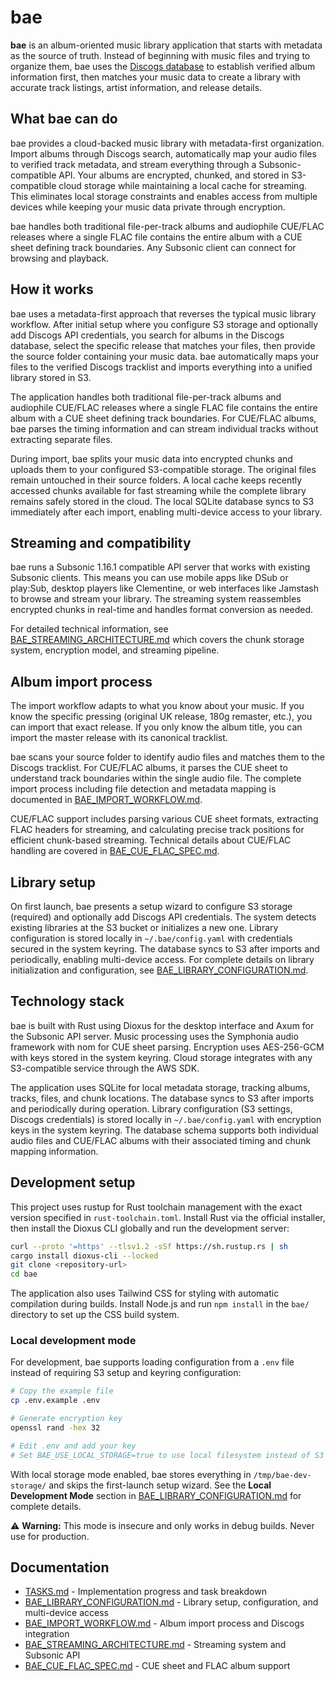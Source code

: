 # bae

**bae** is an album-oriented music library application that starts with metadata as the source of truth. Instead of beginning with music files and trying to organize them, bae uses the [Discogs database](https://www.discogs.com/developers) to establish verified album information first, then matches your music data to create a library with accurate track listings, artist information, and release details.

## What bae can do

bae provides a cloud-backed music library with metadata-first organization. Import albums through Discogs search, automatically map your audio files to verified track metadata, and stream everything through a Subsonic-compatible API. Your albums are encrypted, chunked, and stored in S3-compatible cloud storage while maintaining a local cache for streaming. This eliminates local storage constraints and enables access from multiple devices while keeping your music data private through encryption.

bae handles both traditional file-per-track albums and audiophile CUE/FLAC releases where a single FLAC file contains the entire album with a CUE sheet defining track boundaries. Any Subsonic client can connect for browsing and playback.

## How it works

bae uses a metadata-first approach that reverses the typical music library workflow. After initial setup where you configure S3 storage and optionally add Discogs API credentials, you search for albums in the Discogs database, select the specific release that matches your files, then provide the source folder containing your music data. bae automatically maps your files to the verified Discogs tracklist and imports everything into a unified library stored in S3.

The application handles both traditional file-per-track albums and audiophile CUE/FLAC releases where a single FLAC file contains the entire album with a CUE sheet defining track boundaries. For CUE/FLAC albums, bae parses the timing information and can stream individual tracks without extracting separate files.

During import, bae splits your music data into encrypted chunks and uploads them to your configured S3-compatible storage. The original files remain untouched in their source folders. A local cache keeps recently accessed chunks available for fast streaming while the complete library remains safely stored in the cloud. The local SQLite database syncs to S3 immediately after each import, enabling multi-device access to your library.

## Streaming and compatibility

bae runs a Subsonic 1.16.1 compatible API server that works with existing Subsonic clients. This means you can use mobile apps like DSub or play:Sub, desktop players like Clementine, or web interfaces like Jamstash to browse and stream your library. The streaming system reassembles encrypted chunks in real-time and handles format conversion as needed.

For detailed technical information, see [BAE_STREAMING_ARCHITECTURE.md](BAE_STREAMING_ARCHITECTURE.md) which covers the chunk storage system, encryption model, and streaming pipeline.

## Album import process

The import workflow adapts to what you know about your music. If you know the specific pressing (original UK release, 180g remaster, etc.), you can import that exact release. If you only know the album title, you can import the master release with its canonical tracklist.

bae scans your source folder to identify audio files and matches them to the Discogs tracklist. For CUE/FLAC albums, it parses the CUE sheet to understand track boundaries within the single audio file. The complete import process including file detection and metadata mapping is documented in [BAE_IMPORT_WORKFLOW.md](BAE_IMPORT_WORKFLOW.md).

CUE/FLAC support includes parsing various CUE sheet formats, extracting FLAC headers for streaming, and calculating precise track positions for efficient chunk-based streaming. Technical details about CUE/FLAC handling are covered in [BAE_CUE_FLAC_SPEC.md](BAE_CUE_FLAC_SPEC.md).

## Library setup

On first launch, bae presents a setup wizard to configure S3 storage (required) and optionally add Discogs API credentials. The system detects existing libraries at the S3 bucket or initializes a new one. Library configuration is stored locally in `~/.bae/config.yaml` with credentials secured in the system keyring. The database syncs to S3 after imports and periodically, enabling multi-device access. For complete details on library initialization and configuration, see [BAE_LIBRARY_CONFIGURATION.md](BAE_LIBRARY_CONFIGURATION.md).

## Technology stack

bae is built with Rust using Dioxus for the desktop interface and Axum for the Subsonic API server. Music processing uses the Symphonia audio framework with nom for CUE sheet parsing. Encryption uses AES-256-GCM with keys stored in the system keyring. Cloud storage integrates with any S3-compatible service through the AWS SDK.

The application uses SQLite for local metadata storage, tracking albums, tracks, files, and chunk locations. The database syncs to S3 after imports and periodically during operation. Library configuration (S3 settings, Discogs credentials) is stored locally in `~/.bae/config.yaml` with encryption keys in the system keyring. The database schema supports both individual audio files and CUE/FLAC albums with their associated timing and chunk mapping information.

## Development setup

This project uses rustup for Rust toolchain management with the exact version specified in `rust-toolchain.toml`. Install Rust via the official installer, then install the Dioxus CLI globally and run the development server:

```bash
curl --proto '=https' --tlsv1.2 -sSf https://sh.rustup.rs | sh
cargo install dioxus-cli --locked
git clone <repository-url>
cd bae
```

The application also uses Tailwind CSS for styling with automatic compilation during builds. Install Node.js and run `npm install` in the `bae/` directory to set up the CSS build system.

### Local development mode

For development, bae supports loading configuration from a `.env` file instead of requiring S3 setup and keyring configuration:

```bash
# Copy the example file
cp .env.example .env

# Generate encryption key
openssl rand -hex 32

# Edit .env and add your key
# Set BAE_USE_LOCAL_STORAGE=true to use local filesystem instead of S3
```

With local storage mode enabled, bae stores everything in `/tmp/bae-dev-storage/` and skips the first-launch setup wizard. See the **Local Development Mode** section in [BAE_LIBRARY_CONFIGURATION.md](BAE_LIBRARY_CONFIGURATION.md) for complete details.

⚠️ **Warning:** This mode is insecure and only works in debug builds. Never use for production.

## Documentation

- [TASKS.md](TASKS.md) - Implementation progress and task breakdown
- [BAE_LIBRARY_CONFIGURATION.md](BAE_LIBRARY_CONFIGURATION.md) - Library setup, configuration, and multi-device access
- [BAE_IMPORT_WORKFLOW.md](BAE_IMPORT_WORKFLOW.md) - Album import process and Discogs integration
- [BAE_STREAMING_ARCHITECTURE.md](BAE_STREAMING_ARCHITECTURE.md) - Streaming system and Subsonic API
- [BAE_CUE_FLAC_SPEC.md](BAE_CUE_FLAC_SPEC.md) - CUE sheet and FLAC album support